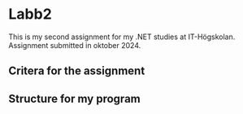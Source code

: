 # Labb2

This is my second assignment for my .NET studies at IT-Högskolan. Assignment submitted in oktober 2024.

## Critera for the assignment

## Structure for my program
